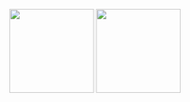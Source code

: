 
<p align="left">
  
<img height="150px" src = "https://github-readme-stats.vercel.app/api?username=ryotaro-tenya0727&show_icons=true&theme=radical" />


<img height="150px" src="https://github-readme-stats.vercel.app/api/top-langs/?username=ryotaro-tenya0727&layout=compact&theme=onedark" />
              
</p>
            
